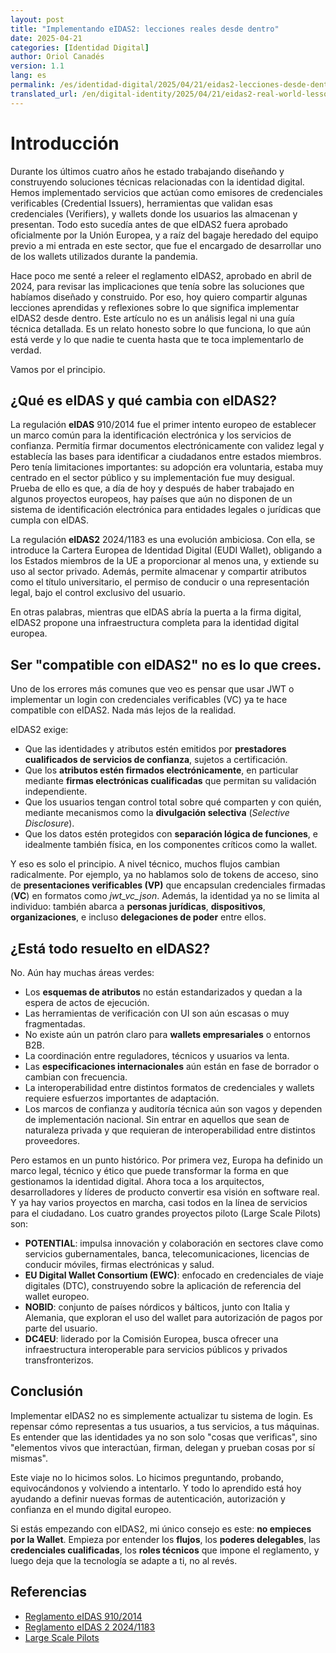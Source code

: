 ```yaml
---
layout: post
title: "Implementando eIDAS2: lecciones reales desde dentro"
date: 2025-04-21
categories: [Identidad Digital]
author: Oriol Canadés
version: 1.1
lang: es
permalink: /es/identidad-digital/2025/04/21/eidas2-lecciones-desde-dentro/
translated_url: /en/digital-identity/2025/04/21/eidas2-real-world-lessons-from-inside/
---
```


# Introducción

Durante los últimos cuatro años he estado trabajando diseñando y construyendo soluciones técnicas relacionadas con la identidad digital. Hemos implementado servicios que actúan como emisores de credenciales verificables (Credential Issuers), herramientas que validan esas credenciales (Verifiers), y wallets donde los usuarios las almacenan y presentan. Todo esto sucedía antes de que eIDAS2 fuera aprobado oficialmente por la Unión Europea, y a raíz del bagaje heredado del equipo previo a mi entrada en este sector, que fue el encargado de desarrollar uno de los wallets utilizados durante la pandemia.

Hace poco me senté a releer el reglamento eIDAS2, aprobado en abril de 2024, para revisar las implicaciones que tenía sobre las soluciones que habíamos diseñado y construido. Por eso, hoy quiero compartir algunas lecciones aprendidas y reflexiones sobre lo que significa implementar eIDAS2 desde dentro. Este artículo no es un análisis legal ni una guía técnica detallada. Es un relato honesto sobre lo que funciona, lo que aún está verde y lo que nadie te cuenta hasta que te toca implementarlo de verdad.

Vamos por el principio.

## ¿Qué es eIDAS y qué cambia con eIDAS2?

La regulación **eIDAS** 910/2014 fue el primer intento europeo de establecer un marco común para la identificación electrónica y los servicios de confianza. Permitía firmar documentos electrónicamente con validez legal y establecía las bases para identificar a ciudadanos entre estados miembros. Pero tenía limitaciones importantes: su adopción era voluntaria, estaba muy centrado en el sector público y su implementación fue muy desigual. Prueba de ello es que, a día de hoy y después de haber trabajado en algunos proyectos europeos, hay países que aún no disponen de un sistema de identificación electrónica para entidades legales o jurídicas que cumpla con eIDAS.

La regulación **eIDAS2** 2024/1183 es una evolución ambiciosa. Con ella, se introduce la Cartera Europea de Identidad Digital (EUDI Wallet), obligando a los Estados miembros de la UE a proporcionar al menos una, y extiende su uso al sector privado. Además, permite almacenar y compartir atributos como el título universitario, el permiso de conducir o una representación legal, bajo el control exclusivo del usuario.

En otras palabras, mientras que eIDAS abría la puerta a la firma digital, eIDAS2 propone una infraestructura completa para la identidad digital europea.

## Ser "compatible con eIDAS2" no es lo que crees.

Uno de los errores más comunes que veo es pensar que usar JWT o implementar un login con credenciales verificables (VC) ya te hace compatible con eIDAS2. Nada más lejos de la realidad.

eIDAS2 exige:
- Que las identidades y atributos estén emitidos por **prestadores cualificados de servicios de confianza**, sujetos a certificación.
- Que los **atributos estén firmados electrónicamente**, en particular mediante **firmas electrónicas cualificadas** que permitan su validación independiente.
- Que los usuarios tengan control total sobre qué comparten y con quién, mediante mecanismos como la **divulgación selectiva** (*Selective Disclosure*).
- Que los datos estén protegidos con **separación lógica de funciones**, e idealmente también física, en los componentes críticos como la wallet.

Y eso es solo el principio. A nivel técnico, muchos flujos cambian radicalmente. Por ejemplo, ya no hablamos solo de tokens de acceso, sino de **presentaciones verificables (VP)** que encapsulan credenciales firmadas (**VC**) en formatos como *jwt_vc_json*. Además, la identidad ya no se limita al individuo: también abarca a **personas jurídicas**, **dispositivos**, **organizaciones**, e incluso **delegaciones de poder** entre ellos.

## ¿Está todo resuelto en eIDAS2?

No. Aún hay muchas áreas verdes:
- Los **esquemas de atributos** no están estandarizados y quedan a la espera de actos de ejecución.
- Las herramientas de verificación con UI son aún escasas o muy fragmentadas.
- No existe aún un patrón claro para **wallets empresariales** o entornos B2B.
- La coordinación entre reguladores, técnicos y usuarios va lenta.
- Las **especificaciones internacionales** aún están en fase de borrador o cambian con frecuencia.
- La interoperabilidad entre distintos formatos de credenciales y wallets requiere esfuerzos importantes de adaptación.
- Los marcos de confianza y auditoría técnica aún son vagos y dependen de implementación nacional. Sin entrar en aquellos que sean de naturaleza privada y que requieran de interoperabilidad entre distintos proveedores.

Pero estamos en un punto histórico. Por primera vez, Europa ha definido un marco legal, técnico y ético que puede transformar la forma en que gestionamos la identidad digital. Ahora toca a los arquitectos, desarrolladores y líderes de producto convertir esa visión en software real. Y ya hay varios proyectos en marcha, casi todos en la línea de servicios para el ciudadano. Los cuatro grandes proyectos piloto (Large Scale Pilots) son:

- **POTENTIAL**: impulsa innovación y colaboración en sectores clave como servicios gubernamentales, banca, telecomunicaciones, licencias de conducir móviles, firmas electrónicas y salud.
- **EU Digital Wallet Consortium (EWC)**: enfocado en credenciales de viaje digitales (DTC), construyendo sobre la aplicación de referencia del wallet europeo.
- **NOBID**: conjunto de países nórdicos y bálticos, junto con Italia y Alemania, que exploran el uso del wallet para autorización de pagos por parte del usuario.
- **DC4EU**: liderado por la Comisión Europea, busca ofrecer una infraestructura interoperable para servicios públicos y privados transfronterizos.

## Conclusión

Implementar eIDAS2 no es simplemente actualizar tu sistema de login. Es repensar cómo representas a tus usuarios, a tus servicios, a tus máquinas. Es entender que las identidades ya no son solo "cosas que verificas", sino "elementos vivos que interactúan, firman, delegan y prueban cosas por sí mismas".

Este viaje no lo hicimos solos. Lo hicimos preguntando, probando, equivocándonos y volviendo a intentarlo. Y todo lo aprendido está hoy ayudando a definir nuevas formas de autenticación, autorización y confianza en el mundo digital europeo.

Si estás empezando con eIDAS2, mi único consejo es este: **no empieces por la Wallet**. Empieza por entender los **flujos**, los **poderes delegables**, las **credenciales cualificadas**, los **roles técnicos** que impone el reglamento, y luego deja que la tecnología se adapte a ti, no al revés.

## Referencias

- [Reglamento eIDAS 910/2014](https://eur-lex.europa.eu/legal-content/ES/ALL/?uri=celex:32014R0910)
- [Reglamento eIDAS 2 2024/1183](https://eur-lex.europa.eu/eli/reg/2024/1183/oj)
- [Large Scale Pilots](https://ec.europa.eu/digital-building-blocks/sites/display/EUDIGITALIDENTITYWALLET/What+are+the+Large+Scale+Pilot+Projects)
